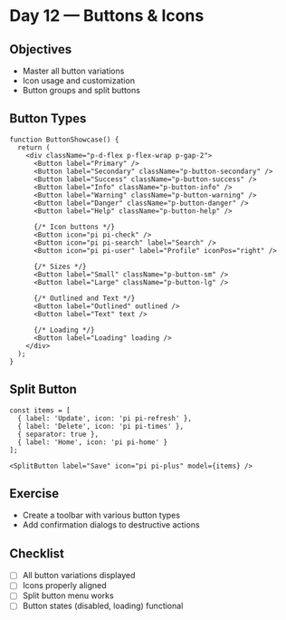 # Day 12 — Buttons & Icons

## Objectives
- Master all button variations
- Icon usage and customization
- Button groups and split buttons

## Button Types
```tsx
function ButtonShowcase() {
  return (
    <div className="p-d-flex p-flex-wrap p-gap-2">
      <Button label="Primary" />
      <Button label="Secondary" className="p-button-secondary" />
      <Button label="Success" className="p-button-success" />
      <Button label="Info" className="p-button-info" />
      <Button label="Warning" className="p-button-warning" />
      <Button label="Danger" className="p-button-danger" />
      <Button label="Help" className="p-button-help" />
      
      {/* Icon buttons */}
      <Button icon="pi pi-check" />
      <Button icon="pi pi-search" label="Search" />
      <Button icon="pi pi-user" label="Profile" iconPos="right" />
      
      {/* Sizes */}
      <Button label="Small" className="p-button-sm" />
      <Button label="Large" className="p-button-lg" />
      
      {/* Outlined and Text */}
      <Button label="Outlined" outlined />
      <Button label="Text" text />
      
      {/* Loading */}
      <Button label="Loading" loading />
    </div>
  );
}
```

## Split Button
```tsx
const items = [
  { label: 'Update', icon: 'pi pi-refresh' },
  { label: 'Delete', icon: 'pi pi-times' },
  { separator: true },
  { label: 'Home', icon: 'pi pi-home' }
];

<SplitButton label="Save" icon="pi pi-plus" model={items} />
```

## Exercise
- Create a toolbar with various button types
- Add confirmation dialogs to destructive actions

## Checklist
- [ ] All button variations displayed
- [ ] Icons properly aligned
- [ ] Split button menu works
- [ ] Button states (disabled, loading) functional